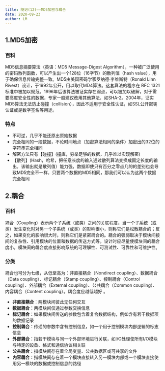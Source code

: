 ```yaml
---
title: 随记(12)——MD5加密与耦合
date: 2020-09-23
author: LM
---
```


## 1.MD5加密

### 百科

MD5信息摘要算法（英语：MD5 Message-Digest Algorithm），一种被广泛使用的密码散列函数，可以产生出一个128位（16字节）的散列值（hash value），用于确保信息传输完整一致。MD5由美国密码学家罗纳德·李维斯特（Ronald Linn Rivest）设计，于1992年公开，用以取代MD4算法。这套算法的程序在 RFC 1321 标准中被加以规范。1996年后该算法被证实存在弱点，可以被加以破解，对于需要高度安全性的数据，专家一般建议改用其他算法，如SHA-2。2004年，证实MD5算法无法防止碰撞（collision），因此不适用于安全性认证，如SSL公开密钥认证或是数字签名等用途。

### 特点

- 不可逆，几乎不能还原出原始数据
- 完全相同的一段数据，不论时间地点（加密算法相同的条件）加密出的32位的字符串完全相同
- 解密方法只有【碰撞】(撞库，穷举足够的数据，几乎难以实现解密)
- 【散列】(Hash，哈希，把任意长度的输入通过散列算法变换成固定长度的输出，该输出就是散列值）能力强，数据即使只有百分之零点几的的差别也会导致MD5完全不一样，只要两个数据的MD5相同，那我们可以认为这两个数据完全相同

## 2.耦合

### 百科

耦合（Coupling）表示两个子系统（或类）之间的关联程度，当一个子系统（或类）发生变化时对另一个子系统（或类）的影响很小，则称它们是松散耦合的；反之，如果变化的影响很大时，则称它们是紧密耦合的。耦合的强弱取决于模块间接间的复杂性、引用模块的位置和数据的传送方式等。设计时应尽量使模块间的耦合度小，模块间的耦合度直接影响系统的可理解性、可测试性、可靠性和可维护性。

### 分类

耦合也可分为七级，从低至高为：非直接耦合（Nondirect coupling）、数据耦合（Data coupling）、标记耦合（Stamp coupling）、控制耦合（Control coupling）、外部耦合（External coupling）、公共耦合（Common coupling）、内容耦合（Content coupling）。耦合度应越低越好 。

- **非直接耦合**：两模块间彼此无任何交互
- **数据耦合**：两模块间仅通过参数交换信息
- **标记耦合**：如果模块间传送的参数包含着复合数据结构，例如含有若干数据项的数据记录
- **控制耦合**：传递的参数中含有控制信息，如一个用于控制模块内部逻辑的标志信息
- **外部耦合**：指若干模块与同一个外部环境进行关联，如I/O处理使所有I/O模块与特定的设备、格式和通信协议相关联
- **公共耦合**：指模块间存在着全局变量、公共数据区或可共享的文件
- **内容耦合**：指模块间存在着一个模块直接转入另一模块内部或一个模块直接使用另一模块的数据或控制信息的路径
